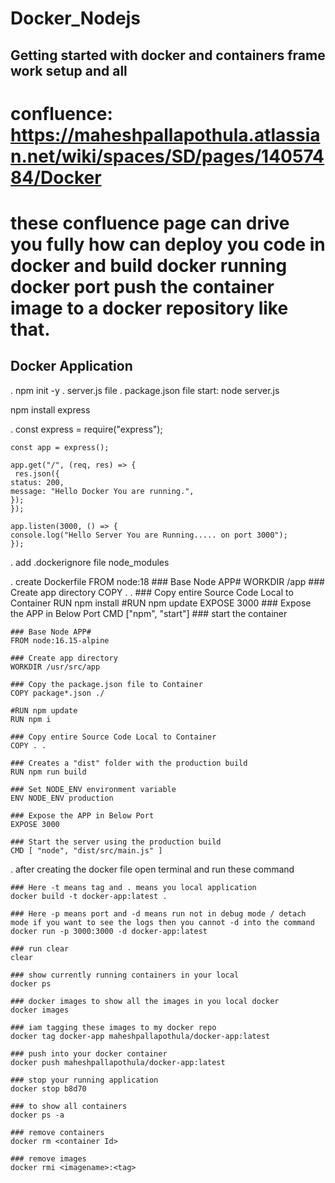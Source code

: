 # Docker_Nodejs

## Getting started with docker and containers frame work setup and all

# confluence: https://maheshpallapothula.atlassian.net/wiki/spaces/SD/pages/14057484/Docker
# these confluence page can drive you fully how can deploy you code in docker and build docker running docker port push the container image to a docker repository like that.


## Docker Application

. npm init -y
. server.js file
. package.json file start: node server.js

npm install express

. const express = require("express");

    const app = express();

    app.get("/", (req, res) => {
     res.json({
    status: 200,
    message: "Hello Docker You are running.",
    });
    });

    app.listen(3000, () => {
    console.log("Hello Server You are Running..... on port 3000");
    });

. add .dockerignore file
node_modules

. create Dockerfile
FROM node:18 ### Base Node APP#
WORKDIR /app ### Create app directory
COPY . . ### Copy entire Source Code Local to Container
RUN npm install #RUN npm update
EXPOSE 3000 ### Expose the APP in Below Port
CMD ["npm", "start"] ### start the container

    ### Base Node APP#
    FROM node:16.15-alpine

    ### Create app directory
    WORKDIR /usr/src/app

    ### Copy the package.json file to Container
    COPY package*.json ./

    #RUN npm update
    RUN npm i

    ### Copy entire Source Code Local to Container
    COPY . .

    ### Creates a "dist" folder with the production build
    RUN npm run build

    ### Set NODE_ENV environment variable
    ENV NODE_ENV production

    ### Expose the APP in Below Port
    EXPOSE 3000

    ### Start the server using the production build
    CMD [ "node", "dist/src/main.js" ]

. after creating the docker file open terminal and run these command

    ### Here -t means tag and . means you local application
    docker build -t docker-app:latest .

    ### Here -p means port and -d means run not in debug mode / detach mode if you want to see the logs then you cannot -d into the command
    docker run -p 3000:3000 -d docker-app:latest

    ### run clear
    clear

    ### show currently running containers in your local
    docker ps

    ### docker images to show all the images in you local docker
    docker images

    ### iam tagging these images to my docker repo
    docker tag docker-app maheshpallapothula/docker-app:latest

    ### push into your docker container
    docker push maheshpallapothula/docker-app:latest

    ### stop your running application
    docker stop b8d70

    ### to show all containers
    docker ps -a

    ### remove containers
    docker rm <container Id>

    ### remove images
    docker rmi <imagename>:<tag>